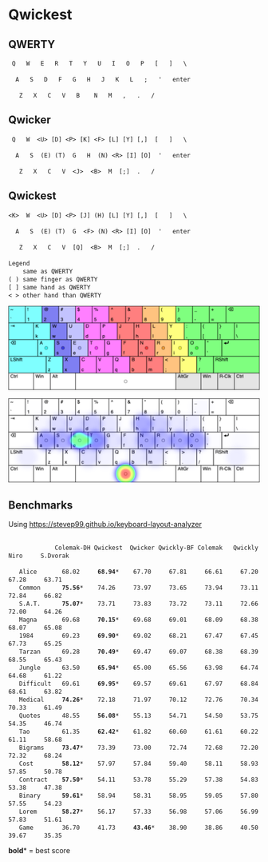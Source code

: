 # Qwickest

## QWERTY
```
 Q   W   E   R   T   Y   U   I   O   P   [   ]   \

  A   S   D   F   G   H   J   K   L   ;   '   enter

   Z   X   C   V   B    N   M   ,   .   /
```

## Qwicker
```
 Q   W  <U> [D] <P> [K] <F> [L] [Y] [,]  [   ]   \

  A   S  (E) (T)  G   H  (N) <R> [I] [O]  '   enter

   Z   X   C   V  <J>  <B>  M  [;]  .   /
```

## Qwickest
```
<K>  W  <U> [D] <P> [J] (H) [L] [Y] [,]  [   ]   \

  A   S  (E) (T)  G  <F> (N) <R> [I] [O]  '   enter

   Z   X   C   V  [Q]  <B>  M  [;]  .   /

Legend
    same as QWERTY
( ) same finger as QWERTY
[ ] same hand as QWERTY
< > other hand than QWERTY
```

![Qwickly2 layout](Qwickly2-layout.png)

![Qwickly2 heat map](Qwickly2-heatmap.png)

## Benchmarks

Using https://stevep99.github.io/keyboard-layout-analyzer

<pre><code>
             Colemak-DH Qwickest  Qwicker Qwickly-BF Colemak   Qwickly    Niro     S.Dvorak

   Alice       68.02     <b>68.94</b>*    67.70     67.81     66.61     67.20     67.28     63.71
   Common      <b>75.56</b>*    74.26     73.97     73.65     73.94     73.11     72.84     66.82
   S.A.T.      <b>75.07</b>*    73.71     73.83     73.72     73.11     72.66     72.00     64.26
   Magna       69.68     <b>70.15</b>*    69.68     69.01     68.09     68.38     68.07     65.08
   1984        69.23     <b>69.90</b>*    69.02     68.21     67.47     67.45     67.73     65.25
   Tarzan      69.28     <b>70.49</b>*    69.47     69.07     68.38     68.39     68.55     65.43
   Jungle      63.50     <b>65.94</b>*    65.00     65.56     63.98     64.74     64.68     61.22
   Difficult   69.61     <b>69.95</b>*    69.57     69.61     67.97     68.84     68.61     63.82
   Medical     <b>74.26</b>*    72.18     71.97     70.12     72.76     70.34     70.33     61.49
   Quotes      48.55     <b>56.08</b>*    55.13     54.71     54.50     53.75     54.35     46.74
   Tao         61.35     <b>62.42</b>*    61.82     60.60     61.61     60.22     61.11     58.68
   Bigrams     <b>73.47</b>*    73.39     73.00     72.74     72.68     72.20     72.32     68.24
   Cost        <b>58.12</b>*    57.97     57.84     59.40     58.11     58.93     57.85     50.78
   Contract    <b>57.50</b>*    54.11     53.78     55.29     57.38     54.83     53.38     47.38
   Binary      <b>59.61</b>*    58.94     58.31     58.95     59.05     57.80     57.55     54.23
   Lorem       <b>58.27</b>*    56.17     57.33     56.98     57.06     56.99     57.83     51.61
   Game        36.70     41.73     <b>43.46</b>*    38.90     38.86     40.50     39.67     35.35
</code></pre>
**bold*** = best score

